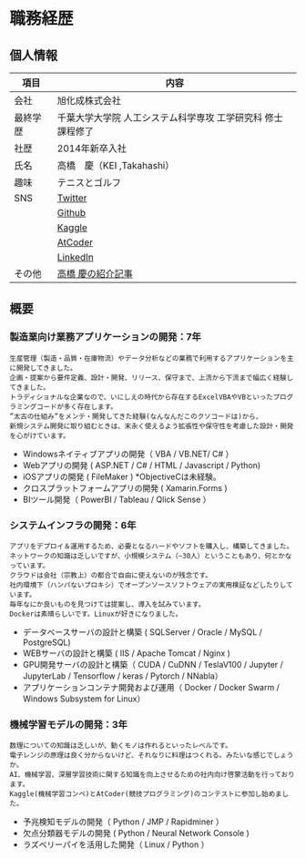 # 職務経歴

個人情報
------------
| 項目     | 内容                                                                         |
| -------- | ---------------------------------------------------------------------------- |
| 会社     | 旭化成株式会社                                                               |
| 最終学歴 | 千葉大学大学院 人工システム科学専攻 工学研究科 修士課程修了                  |
| 社歴     | 2014年新卒入社                                                               |
| 氏名     | 高橋　慶（KEI ,Takahashi）                                                   |
| 趣味     | テニスとゴルフ                                                               |
| SNS      | [Twitter](https://twitter.com/hiyas1chuka)                                   |
|          | [Github](https://github.com/hiyasichuka)                                     |
|          | [Kaggle](https://www.kaggle.com/airk0126)                                    |
|          | [AtCoder](https://atcoder.jp/users/hiyas1chuka)                              |
|          | [LinkedIn](https://www.linkedin.com/in/kei-takahashi-1a05041aa/)             |
| その他   | [高橋 慶の紹介記事](https://www.asahi-kasei-jobs.com/newgrads/person/tech_09.html) |


概要
-----------
### 製造業向け業務アプリケーションの開発：7年
```
生産管理（製造・品質・在庫物流）やデータ分析などの業務で利用するアプリケーションを主に開発してきました。
企画・提案から要件定義、設計・開発、リリース、保守まで、上流から下流まで幅広く経験してきました。
トラディショナルな企業なので、いにしえの時代から存在するExcelVBAやVBといったプログラミングコードが多く存在します。
”太古の仕組み”をメンテ・開発してきた経験(なんなんだこのクソコードは)から、
新規システム開発に取り組むときは、末永く使えるよう拡張性や保守性を考慮した設計・開発を心がけています。
```

 * Windowsネイティブアプリの開発（ VBA / VB.NET/ C# ）
 * Webアプリの開発 ( ASP.NET / C# / HTML / Javascript / Python)
 * iOSアプリの開発 ( FileMaker )  *ObjectiveCは未経験。
 * クロスプラットフォームアプリの開発 ( Xamarin.Forms )
 * BIツール開発（ PowerBI / Tableau / Qlick Sense ）

### システムインフラの開発：6年

```
アプリをデプロイ＆運用するため、必要となるハードやソフトを購入し、構築してきました。
ネットワークの知識は乏しいですが、小規模システム（~30人）ということもあり、何とかなっています。
クラウドは会社（宗教上）の都合で自由に使えないのが残念です。
社内環境下（ハンパないプロキシ）でオープンソースソフトウェアの実用検証などしたりしています。
毎年なにか良いものを見つけては提案し、導入を試みています。
Dockerは素晴らしいです。Linuxが好きになりました。
```

* データベースサーバの設計と構築 ( SQLServer / Oracle / MySQL / PostgreSQL)
* WEBサーバの設計と構築 ( IIS / Apache Tomcat / Nginx )
* GPU開発サーバの設計と構築（ CUDA / CuDNN / TeslaV100 / Jupyter / JupyterLab / Tensorflow / keras / Pytorch / NNabla）
* アプリケーションコンテナ開発および運用（ Docker / Docker Swarm / Windows Subsystem for Linux）

### 機械学習モデルの開発：3年
```
数理についての知識は乏しいが、動くモノは作れるといったレベルです。
電子レンジの原理は良く分からないけど、それなりに料理はつくれる。みたいな感じでしょうか。
AI、機械学習、深層学習技術に関する知識を向上させるための社内向け啓蒙活動を行っております。
Kaggle(機械学習コンペ)とAtCoder(競技プログラミング)のコンテストに参加し始めました。
```
 * 予兆検知モデルの開発（ Python / JMP / Rapidminer ）
 * 欠点分類器モデルの開発 ( Python / Neural Network Console )
 * ラズベリーパイを活用した開発（ Linux / Python ）
